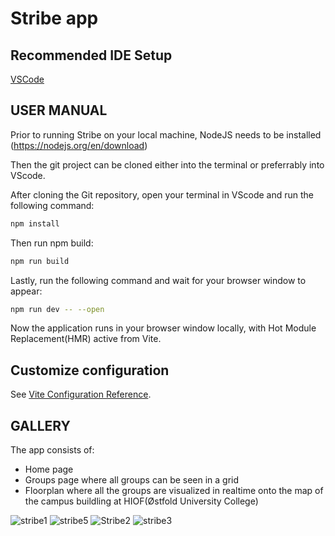 # Stribe app



## Recommended IDE Setup

[VSCode](https://code.visualstudio.com/)


## USER MANUAL 

Prior to running Stribe on your local machine, NodeJS needs to be installed (https://nodejs.org/en/download)

Then the git project can be cloned either into the terminal or preferrably into VScode.

After cloning the Git repository, open your terminal in VScode and run the following command:

```sh
npm install
```

Then run npm build:

```sh
npm run build
```

Lastly, run the following command and wait for your browser window to appear:

```sh
npm run dev -- --open
```

Now the application runs in your browser window locally, with Hot Module Replacement(HMR) active from Vite.


## Customize configuration

See [Vite Configuration Reference](https://vitejs.dev/config/).

## GALLERY

The app consists of:
- Home page
- Groups page where all groups can be seen in a grid
- Floorplan where all the groups are visualized in realtime onto the map of the campus buildling at HIOF(Østfold University College)

![stribe1](https://github.com/user-attachments/assets/2ce8e35b-b679-4a03-9a39-eb7ac671c39a)
![stribe5](https://github.com/user-attachments/assets/c24a3bbe-361f-4a26-b901-bb1b66a69209)
![Stribe2](https://github.com/user-attachments/assets/596cf9c6-ff49-41aa-aebd-cc79e891bd38)
![stribe3](https://github.com/user-attachments/assets/1c199ff3-1e8b-416e-98e6-5a947c2c579f)
